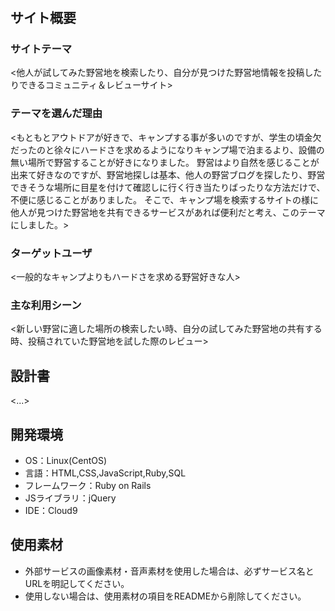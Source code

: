 # <Yaei-Lovers>

## サイト概要
### サイトテーマ
<他人が試してみた野営地を検索したり、自分が見つけた野営地情報を投稿したりできるコミュニティ＆レビューサイト>

### テーマを選んだ理由
<もともとアウトドアが好きで、キャンプする事が多いのですが、学生の頃金欠だったのと徐々にハードさを求めるようになりキャンプ場で泊まるより、設備の無い場所で野営することが好きになりました。
野営はより自然を感じることが出来て好きなのですが、野営地探しは基本、他人の野営ブログを探したり、野営できそうな場所に目星を付けて確認しに行く行き当たりばったりな方法だけで、不便に感じることがありました。
そこで、キャンプ場を検索するサイトの様に他人が見つけた野営地を共有できるサービスがあれば便利だと考え、このテーマにしました。>

### ターゲットユーザ
<一般的なキャンプよりもハードさを求める野営好きな人>

### 主な利用シーン
<新しい野営に適した場所の検索したい時、自分の試してみた野営地の共有する時、投稿されていた野営地を試した際のレビュー>

## 設計書
<...>

## 開発環境
- OS：Linux(CentOS)
- 言語：HTML,CSS,JavaScript,Ruby,SQL
- フレームワーク：Ruby on Rails
- JSライブラリ：jQuery
- IDE：Cloud9

## 使用素材
- 外部サービスの画像素材・音声素材を使用した場合は、必ずサービス名とURLを明記してください。
- 使用しない場合は、使用素材の項目をREADMEから削除してください。